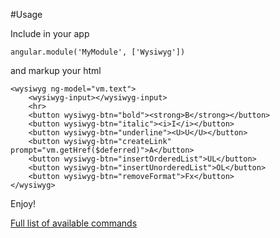 #Usage

Include in your app

```!javascript
angular.module('MyModule', ['Wysiwyg'])
```

and markup your html

```!html
<wysiwyg ng-model="vm.text">
    <wysiwyg-input></wysiwyg-input>
    <hr>
    <button wysiwyg-btn="bold"><strong>B</strong></button>
    <button wysiwyg-btn="italic"><i>I</i></button>
    <button wysiwyg-btn="underline"><U>U</U></button>
    <button wysiwyg-btn="createLink" prompt="vm.getHref($deferred)">A</button>
    <button wysiwyg-btn="insertOrderedList">UL</button>
    <button wysiwyg-btn="insertUnorderedList">OL</button>
    <button wysiwyg-btn="removeFormat">Fx</button>
</wysiwyg>
```

Enjoy!

[Full list of available commands](https://developer.mozilla.org/en-US/docs/Web/API/Document/execCommand) 